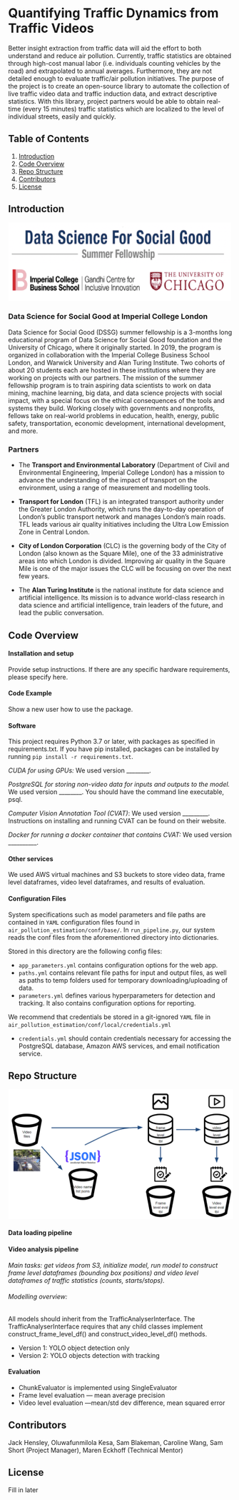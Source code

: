 # Quantifying Traffic Dynamics from Traffic Videos 

Better insight extraction from traffic data will aid the effort to both understand and reduce air pollution. Currently, traffic statistics are obtained through high-cost manual labor (i.e. individuals counting vehicles by the road) and extrapolated to annual averages. Furthermore, they are not detailed enough to evaluate traffic/air pollution initiatives. The purpose of the project is to create an open-source library to automate the collection of live traffic video data and traffic induction data, and extract descriptive statistics. With this library, project partners would be able to obtain real-time (every 15 minutes) traffic statistics which are localized to the level of individual streets, easily and quickly. 

## Table of Contents

1. [Introduction](#introduction)
2. [Code Overview](#code-overview)
3. [Repo Structure](#repo-structure)
4. [Contributors](#contributors)
5. [License](#license)

## Introduction

<p float="left">
  <img src ="readme_resources/images/dssg_imperial_logo.png" alt="alt text" width="500" height="175"  />
</p> 

### Data Science for Social Good at Imperial College London

Data Science for Social Good (DSSG) summer fellowship is a 3-months long educational program of Data Science for Social Good foundation and the University of Chicago, where it originally started. In 2019, the program is organized in collaboration with the Imperial College Business School London, and Warwick University and Alan Turing Institute. Two cohorts of about 20 students each are hosted in these institutions where they are working on projects with our partners. 
The mission of the summer fellowship program is to train aspiring data scientists to work on data mining, machine learning, big data, and data science projects with social impact, with a special focus on the ethical consequences of the tools and systems they build. Working closely with governments and nonprofits, fellows take on real-world problems in education, health, energy, public safety, transportation, economic development, international development, and more.


### Partners

- The **Transport and Environmental Laboratory** (Department of Civil and Environmental Engineering, Imperial College London) has a mission to advance the understanding of the impact of transport on the environment, using a range of measurement and modelling tools. 

- **Transport for London** (TFL) is an integrated transport authority under the Greater London Authority,  which runs the day-to-day operation of London’s public transport network and manages London’s main roads. TFL leads various air quality initiatives including the Ultra Low Emission Zone in Central London.

- **City of London Corporation** (CLC) is the governing body of the City of London (also known as the Square Mile), one of the 33 administrative areas into which London is divided. Improving air quality in the Square Mile is one of the major issues the CLC will be focusing on over the next few years. 

- The  **Alan Turing Institute** is the national institute for data science and artificial intelligence. Its mission is to advance world-class research in data science and artificial intelligence, train leaders of the future, and lead the public conversation. 


## Code Overview
#### Installation and setup

Provide setup instructions.
If there are any specific hardware requirements, please specify here.

#### Code Example

Show a new user how to use the package.

#### Software
This project requires Python 3.7 or later, with packages as specified in requirements.txt. If you have pip installed, packages can be installed by running `pip install -r requirements.txt`.

*CUDA for using GPUs:* We used version ________.

*PostgreSQL for storing non-video data for inputs and outputs to the model.* We used version ________. You should have the command line executable, psql.

*Computer Vision Annotation Tool (CVAT)*: We used version _________. Instructions on installing and running CVAT can be found on their website.

*Docker for running a docker container that contains CVAT:* We used version __________.

#### Other services 
We used AWS virtual machines and S3 buckets to store video data, frame level dataframes, video level dataframes, and results of evaluation. 

#### Configuration Files
System specifications such as model parameters and file paths are contained in `YAML` configuration files found in `air_pollution_estimation/conf/base/`. In `run_pipeline.py`, our system reads the conf files from the aforementioned directory into dictionaries. 

Stored in this directory are the following config files: 
* `app_parameters.yml` contains configuration options for the web app.
* `paths.yml` contains relevant file paths for input and output files, as well as paths to temp folders used for temporary downloading/uploading of data.
* `parameters.yml` defines various hyperparameters for detection and tracking. It also contains configuration options for reporting.

We recommend that credentials be stored in a git-ignored `YAML` file in `air_pollution_estimation/conf/local/credentials.yml`
* `credentials.yml` should contain credentials necessary for accessing the PostgreSQL database, Amazon AWS services, and email notification service.

## Repo Structure 
<p float="left">
  <img src ="readme_resources/images/s3_structure.png" alt="alt text" />
</p> 

#### Data loading pipeline
#### Video analysis pipeline
*Main tasks: get videos from S3, initialize model, run model to construct frame level dataframes (bounding box positions) and video level dataframes of traffic statistics (counts, starts/stops).*

######  Modelling overview: 

All models should inherit from the TrafficAnalyserInterface. The TrafficAnalyserInterface requires that any child classes implement  construct_frame_level_df() and construct_video_level_df() methods. 

- Version 1: YOLO object detection only  
- Version 2: YOLO objects detection with tracking 

#### Evaluation 

- ChunkEvaluator is implemented using SingleEvaluator
- Frame level evaluation — mean average precision
- Video level evaluation  —mean/std dev difference, mean squared error 

## Contributors

Jack Hensley, Oluwafunmilola Kesa, Sam Blakeman, Caroline Wang, Sam Short (Project Manager), Maren Eckhoff (Technical Mentor)

## License

Fill in later